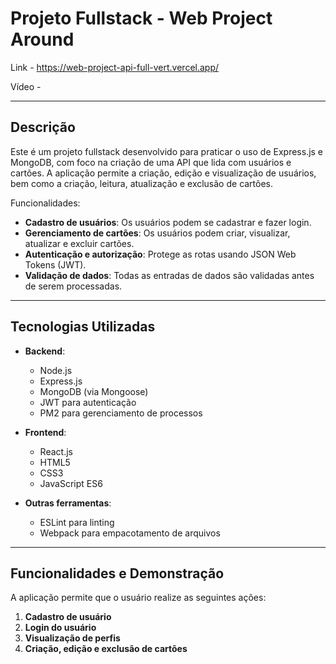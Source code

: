# Projeto Fullstack - Web Project Around

Link - https://web-project-api-full-vert.vercel.app/

Vídeo -

---

## Descrição

Este é um projeto fullstack desenvolvido para praticar o uso de Express.js e MongoDB, com foco na criação de uma API que lida com usuários e cartões. A aplicação permite a criação, edição e visualização de usuários, bem como a criação, leitura, atualização e exclusão de cartões.

Funcionalidades:
- **Cadastro de usuários**: Os usuários podem se cadastrar e fazer login.
- **Gerenciamento de cartões**: Os usuários podem criar, visualizar, atualizar e excluir cartões.
- **Autenticação e autorização**: Protege as rotas usando JSON Web Tokens (JWT).
- **Validação de dados**: Todas as entradas de dados são validadas antes de serem processadas.

---

## Tecnologias Utilizadas

- **Backend**:
  - Node.js
  - Express.js
  - MongoDB (via Mongoose)
  - JWT para autenticação
  - PM2 para gerenciamento de processos

- **Frontend**:
  - React.js
  - HTML5
  - CSS3
  - JavaScript ES6

- **Outras ferramentas**:
  - ESLint para linting
  - Webpack para empacotamento de arquivos

---

## Funcionalidades e Demonstração

A aplicação permite que o usuário realize as seguintes ações:
1. **Cadastro de usuário**
2. **Login do usuário**
3. **Visualização de perfis**
4. **Criação, edição e exclusão de cartões**

